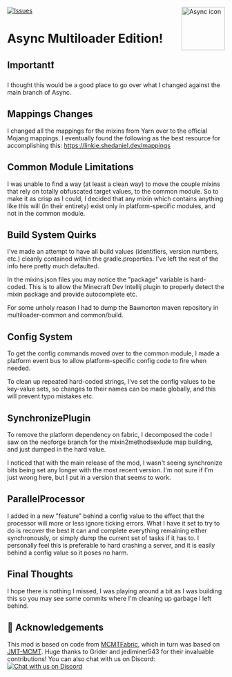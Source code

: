[![Issues](https://img.shields.io/github/issues/AxalotLDev/Async?style=for-the-badge)](https://github.com/AxalotLDev/Async/issues)
<img width="100" src="https://github.com/AxalotLDev/Async/raw/ver/1.21.1/src/main/resources/assets/async/icon.png" alt="Async icon" align="right">
<div align="left">
<h1>Async Multiloader Edition!</h1>
</div>

## Important❗

I thought this would be a good place to go over what I changed against the main branch of Async.

## Mappings Changes

I changed all the mappings for the mixins from Yarn over to the official Mojang mappings. I eventually found the following as the best resource for accomplishing this: https://linkie.shedaniel.dev/mappings

## Common Module Limitations

I was unable to find a way (at least a clean way) to move the couple mixins that rely on totally obfuscated target values, to the common module. So to make it as crisp as I could, I decided that any mixin which contains anything like this will (in their entirety) exist only in platform-specific modules, and not in the common module.

## Build System Quirks

I've made an attempt to have all build values (identifiers, version numbers, etc.) cleanly contained within the gradle.properties. I've left the rest of the info here pretty much defaulted.

In the mixins.json files you may notice the "package" variable is hard-coded. This is to allow the Minecraft Dev Intellij plugin to properly detect the mixin package and provide autocomplete etc.

For some unholy reason I had to dump the Bawnorton maven repository in multiloader-common and common/build. 

## Config System

To get the config commands moved over to the common module, I made a platform event bus to allow platform-specific config code to fire when needed.

To clean up repeated hard-coded strings, I've set the config values to be key-value sets, so changes to their names can be made globally, and this will prevent typo mistakes etc.

## SynchronizePlugin

To remove the platform dependency on fabric, I decomposed the code I saw on the neoforge branch for the mixin2methodsexlude map building, and just dumped in the hard value.

I noticed that with the main release of the mod, I wasn't seeing synchronize bits being set any longer with the most recent version. I'm not sure if I'm just wrong here, but I put in a version that seems to work.

## ParallelProcessor

I added in a new "feature" behind a config value to the effect that the processor will more or less ignore ticking errors. What I have it set to try to do is recover the best it can and complete everything remaining either synchronously, or simply dump the current set of tasks if it has to. I personally feel this is preferable to hard crashing a server, and it is easily behind a config value so it poses no harm.


## Final Thoughts

I hope there is nothing I missed, I was playing around a bit as I was building this so you may see some commits where I'm cleaning up garbage I left behind.




## 🙌 Acknowledgements

This mod is based on code from [MCMTFabric](https://modrinth.com/mod/mcmtfabric), which in turn was based on [JMT-MCMT](https://github.com/jediminer543/JMT-MCMT). Huge thanks to Grider and jediminer543 for their invaluable contributions!
You can also chat with us on Discord:
[![Chat with us on Discord](https://img.shields.io/badge/Chat%20with%20us%20on-Discord-blue)](https://discord.com/invite/scvCQ2qKS3)
